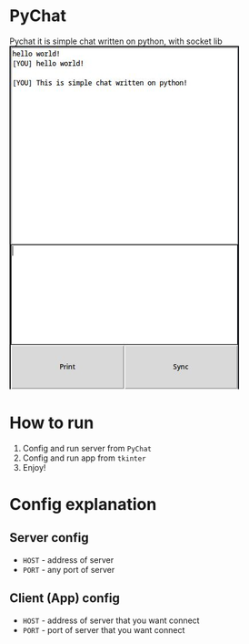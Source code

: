 # PyChat

Pychat it is simple chat written on python, with socket lib
![TK GUI](./images/screenshot_1.jpg "Tkinter image of GUI")

# How to run

1. Config and run server from `PyChat`
2. Config and run app from `tkinter`
3. Enjoy!

# Config explanation

## Server config

- `HOST` - address of server
- `PORT` - any port of server

## Client (App) config

- `HOST` - address of server that you want connect
- `PORT` - port of server that you want connect
